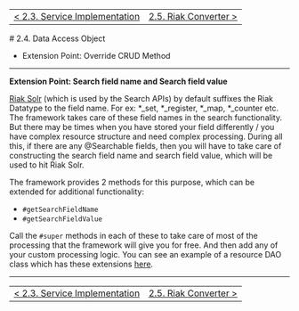 <table>
  <tr>
    <td><a href="service">&lt; 2.3. Service Implementation</a></td>
    <td align="right"><a href="riak-converter">2.5. Riak Converter &gt;</a></td>
  </tr>
</table>
# 2.4. Data Access Object

* Extension Point: Override CRUD Method

----------
__Extension Point: Search field name and Search field value__

[Riak Solr](http://docs.basho.com/riak/latest/dev/using/search/) (which is used by the Search APIs) by default suffixes the Riak Datatype to the field name. For ex: *_set, *_register, *_map, *_counter etc. The framework takes care of these field names in the search functionality. But there may be times when you have stored your field differently / you have complex resource structure and need complex processing. During all this, if there are any @Searchable fields, then you will have to take care of constructing the search field name and search field value, which will be used to hit Riak Solr. 

The framework provides 2 methods for this purpose, which can be extended for additional functionality:
* `#getSearchFieldName`
* `#getSearchFieldValue`

Call the `#super` methods in each of these to take care of most of the processing that the framework will give you for free. And then add any of your custom processing logic. You can see an example of a resource DAO class which has these extensions [here](http://git.covisintrnd.com/eng-iot-core/device-service/blob/master/server/src/main/java/com/covisint/platform/device/server/device/DeviceRiakDao.java).

----------

<table>
  <tr>
    <td><a href="service">&lt; 2.3. Service Implementation</a></td>
    <td align="right"><a href="riak-converter">2.5. Riak Converter &gt;</a></td>
  </tr>
</table>
